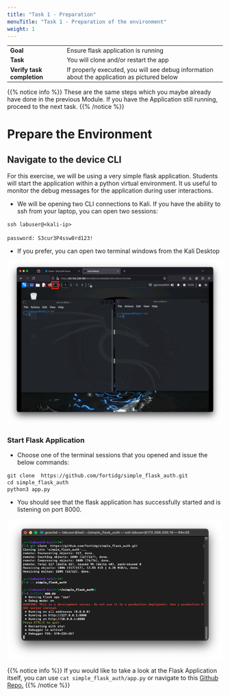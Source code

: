 ```yaml
---
title: "Task 1 - Preparation"
menuTitle: "Task 1 - Preparation of the environment"
weight: 1
---
```


|                            |    |  
|----------------------------| ----
| **Goal**                   | Ensure flask application is running
| **Task**                   | You will clone and/or restart the app
| **Verify task completion** | If properly executed, you will see debug information about the application as pictured below


{{% notice info %}} These are the same steps which you maybe already have done in the previous Module.
If you have the Application still running, proceed to the next task. {{% /notice %}}

# Prepare the Environment
## Navigate to the device CLI
For this exercise, we will be using a very simple flask application.  Students will start the application within a python virtual environment. It us useful to monitor the debug messages for the application during user interactions. 

- We will be opening two CLI connections to Kali.  If you have the ability to ssh from your laptop, you can open two sessions:

```
ssh labuser@<kali-ip>

password: S3cur3P4ssw0rd123!
```

- If you prefer, you can open two terminal windows from the Kali Desktop

![Kali Term](kali_term.png)


### Start Flask Application

- Choose one of the terminal sessions that you opened and issue the below commands:

```
git clone  https://github.com/fortidg/simple_flask_auth.git
cd simple_flask_auth
python3 app.py
```
- You should see that the flask application has successfully started and is listening on port 8000.

![Flask Start](flask_start.png)

{{% notice info %}} If you would like to take a look at the Flask Application itself, you can use 
```cat simple_flask_auth/app.py``` or navigate to this [Github Repo.](https://github.com/fortidg/simple_flask_auth) {{% /notice %}}